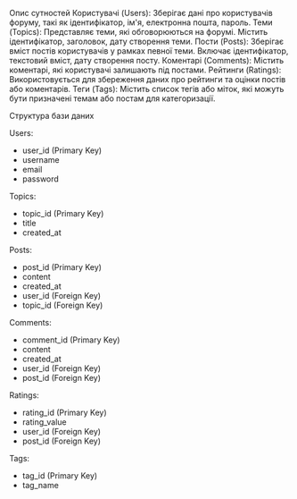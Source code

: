 Опис сутностей
Користувачі (Users): Зберігає дані про користувачів форуму, такі як ідентифікатор, ім'я, електронна пошта, пароль.
Теми (Topics): Представляє теми, які обговорюються на форумі. Містить ідентифікатор, заголовок, дату створення теми.
Пости (Posts): Зберігає вміст постів користувачів у рамках певної теми. Включає ідентифікатор, текстовий вміст, дату створення посту.
Коментарі (Comments): Містить коментарі, які користувачі залишають під постами.
Рейтинги (Ratings): Використовується для збереження даних про рейтинги та оцінки постів або коментарів.
Теги (Tags): Містить список тегів або міток, які можуть бути призначені темам або постам для категоризації.

Структура бази даних

Users:
- user_id (Primary Key)
- username
- email
- password

Topics:
- topic_id (Primary Key)
- title
- created_at

Posts:
- post_id (Primary Key)
- content
- created_at
- user_id (Foreign Key)
- topic_id (Foreign Key)

Comments:
- comment_id (Primary Key)
- content
- created_at
- user_id (Foreign Key)
- post_id (Foreign Key)

Ratings:
- rating_id (Primary Key)
- rating_value
- user_id (Foreign Key)
- post_id (Foreign Key)

Tags:
- tag_id (Primary Key)
- tag_name
